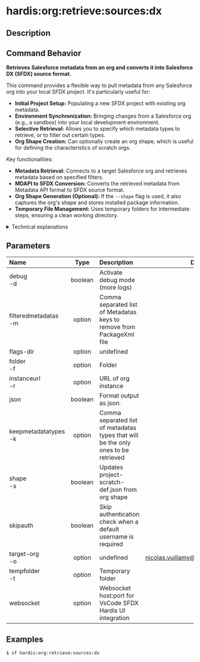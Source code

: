 <!-- This file has been generated with command 'sf hardis:doc:plugin:generate'. Please do not update it manually or it may be overwritten -->
# hardis:org:retrieve:sources:dx

## Description


## Command Behavior

**Retrieves Salesforce metadata from an org and converts it into Salesforce DX (SFDX) source format.**

This command provides a flexible way to pull metadata from any Salesforce org into your local SFDX project. It's particularly useful for:

- **Initial Project Setup:** Populating a new SFDX project with existing org metadata.
- **Environment Synchronization:** Bringing changes from a Salesforce org (e.g., a sandbox) into your local development environment.
- **Selective Retrieval:** Allows you to specify which metadata types to retrieve, or to filter out certain types.
- **Org Shape Creation:** Can optionally create an org shape, which is useful for defining the characteristics of scratch orgs.

Key functionalities:

- **Metadata Retrieval:** Connects to a target Salesforce org and retrieves metadata based on specified filters.
- **MDAPI to SFDX Conversion:** Converts the retrieved metadata from Metadata API format to SFDX source format.
- **Org Shape Generation (Optional):** If the `--shape` flag is used, it also captures the org's shape and stores installed package information.
- **Temporary File Management:** Uses temporary folders for intermediate steps, ensuring a clean working directory.

<details markdown="1">
<summary>Technical explanations</summary>

The command's technical implementation involves:

- **Temporary Directory Management:** It creates and manages temporary directories (`./tmp`, `mdapipkg`, `sfdx-project`) to stage the retrieved metadata and the converted SFDX sources.
- **`MetadataUtils.retrieveMetadatas`:** This utility is used to connect to the Salesforce org and retrieve metadata in Metadata API format. It supports filtering by metadata types and excluding certain items.
- **SFDX Project Creation:** It executes `sf project generate` to create a new SFDX project structure within a temporary directory.
- **MDAPI to SFDX Conversion:** It then uses `sf project convert mdapi` to convert the retrieved metadata from the MDAPI format to the SFDX source format.
- **File System Operations:** It uses `fs-extra` to copy the converted SFDX sources to the main project folder, while preserving important project files like `.gitignore` and `sfdx-project.json`.
- **Org Shape Handling:** If `--shape` is enabled, it copies the generated `package.xml` and stores information about installed packages using `setConfig`.
- **Error Handling:** Includes robust error handling for Salesforce CLI commands and file system operations.
- **WebSocket Communication:** Uses `WebSocketClient.sendRefreshCommandsMessage` to notify connected VS Code clients about changes to the project.
</details>


## Parameters

| Name                     |  Type   | Description                                                                        |                Default                 | Required | Options |
|:-------------------------|:-------:|:-----------------------------------------------------------------------------------|:--------------------------------------:|:--------:|:-------:|
| debug<br/>-d             | boolean | Activate debug mode (more logs)                                                    |                                        |          |         |
| filteredmetadatas<br/>-m | option  | Comma separated list of Metadatas keys to remove from PackageXml file              |                                        |          |         |
| flags-dir                | option  | undefined                                                                          |                                        |          |         |
| folder<br/>-f            | option  | Folder                                                                             |                   .                    |          |         |
| instanceurl<br/>-r       | option  | URL of org instance                                                                |                                        |          |         |
| json                     | boolean | Format output as json.                                                             |                                        |          |         |
| keepmetadatatypes<br/>-k | option  | Comma separated list of metadatas types that will be the only ones to be retrieved |                                        |          |         |
| shape<br/>-s             | boolean | Updates project-scratch-def.json from org shape                                    |                                        |          |         |
| skipauth                 | boolean | Skip authentication check when a default username is required                      |                                        |          |         |
| target-org<br/>-o        | option  | undefined                                                                          | nicolas.vuillamy@cloudity.com.playnico |          |         |
| tempfolder<br/>-t        | option  | Temporary folder                                                                   |                 ./tmp                  |          |         |
| websocket                | option  | Websocket host:port for VsCode SFDX Hardis UI integration                          |                                        |          |         |

## Examples

```shell
$ sf hardis:org:retrieve:sources:dx
```


